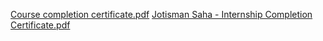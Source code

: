 [Course completion certificate.pdf](https://github.com/user-attachments/files/16465035/Course.completion.certificate.pdf)
[Jotisman Saha - Internship  Completion Certificate.pdf](https://github.com/user-attachments/files/16465036/Jotisman.Saha.-.Internship.Completion.Certificate.pdf)
